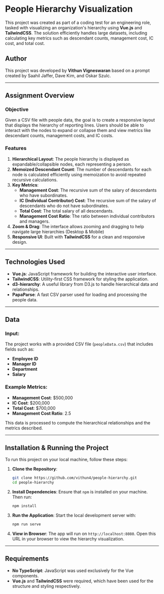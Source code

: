 # People Hierarchy Visualization

This project was created as part of a coding test for an engineering role, tasked with visualizing an organization's hierarchy using **Vue.js** and **TailwindCSS**. The solution efficiently handles large datasets, including calculating key metrics such as descendant counts, management cost, IC cost, and total cost.

## Author

This project was developed by **Vithun Vigneswaran** based on a prompt created by Saahil Jaffer, Dave Kim, and Oskar Szulc.

---

## Assignment Overview

### Objective
Given a CSV file with people data, the goal is to create a responsive layout that displays the hierarchy of reporting lines. Users should be able to interact with the nodes to expand or collapse them and view metrics like descendant counts, management costs, and IC costs.

### Features
1. **Hierarchical Layout**: The people hierarchy is displayed as expandable/collapsible nodes, each representing a person.
2. **Memoized Descendant Count**: The number of descendants for each node is calculated efficiently using memoization to avoid repeated recursive calculations.
3. **Key Metrics**:
   - **Management Cost**: The recursive sum of the salary of descendants who have subordinates.
   - **IC (Individual Contributor) Cost**: The recursive sum of the salary of descendants who do not have subordinates.
   - **Total Cost**: The total salary of all descendants.
   - **Management Cost Ratio**: The ratio between individual contributors and managers.
4. **Zoom & Drag**: The interface allows zooming and dragging to help navigate large hierarchies (Desktop & Mobile)
5. **Responsive UI**: Built with **TailwindCSS** for a clean and responsive design.

---

## Technologies Used

- **Vue.js**: JavaScript framework for building the interactive user interface.
- **TailwindCSS**: Utility-first CSS framework for styling the application.
- **d3-hierarchy**: A useful library from D3.js to handle hierarchical data and relationships.
- **PapaParse**: A fast CSV parser used for loading and processing the people data.

---

## Data

### Input:
The project works with a provided CSV file (`peopleData.csv`) that includes fields such as:
- **Employee ID**
- **Manager ID**
- **Department**
- **Salary**

### Example Metrics:
- **Management Cost**: $500,000
- **IC Cost**: $200,000
- **Total Cost**: $700,000
- **Management Cost Ratio**: 2.5

This data is processed to compute the hierarchical relationships and the metrics described.

---

## Installation & Running the Project

To run this project on your local machine, follow these steps:

1. **Clone the Repository**:
   ```bash
   git clone https://github.com/vithun4/people-hierarchy.git
   cd people-hierarchy
   ```

2. **Install Dependencies**:
   Ensure that `npm` is installed on your machine. Then run:
   ```bash
   npm install
   ```

3. **Run the Application**:
   Start the local development server with:
   ```bash
   npm run serve
   ```

4. **View in Browser**:
   The app will run on `http://localhost:8080`. Open this URL in your browser to view the hierarchy visualization.

---

## Requirements

- **No TypeScript**: JavaScript was used exclusively for the Vue components.
- **Vue.js** and **TailwindCSS** were required, which have been used for the structure and styling respectively.

